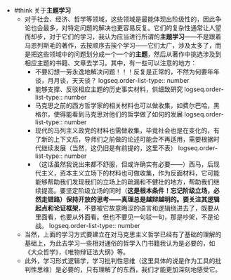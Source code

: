 - #think 关于**主题学习**
	- 对于社会、经济、哲学等领域，这些领域是最能体现出阶级性的，因此争论也会最多，对特定问题的解决也更容易反复。它们的复杂性通常让人望而却步，对于它们的学习，我认为应当进行所谓的**主题学习**——不是跟着马恩列斯毛的著作，去按顺序去挨个学习——它们太广，涉及太多了，而是把这些领域中的问题划分成一个一个的**主题**，然后从著作中挑选涉及到相应主题的书籍、文章去学习。其中，有一些可以注意的地方：
		- 不要幻想一劳永逸地解决问题！！！反复是正常的，不然为何要年年谈，月月谈，天天谈？
		  logseq.order-list-type:: number
		- 能够支撑、反驳相应主题的历史事实材料，供细致研究
		  logseq.order-list-type:: number
		- 马克思之前的西方哲学家的相关材料也可以做收集，如费尔巴哈，黑格尔，使得能看到马克思对他们的哲学做了如何的发展
		  logseq.order-list-type:: number
		- 现代的马列主义政党的材料也需做收集，毕竟社会也是在变化的，有了新的上下文后，导师们之前做的论述可能会不再适用，需要根据时代继续发展（当然，这仍旧是有前提的，这里不表）
		  logseq.order-list-type:: number
		- （这话虽然我说出来都不舒服，但或许确实有必要——）西马，后现代主义，资本主义立场下的材料也可做收集，作为反面材料，它可能能够帮助我们发现我们的立场上的疏漏和不健壮的地方，帮助我们继续提高。要坚定阶级立场的同时（**这是根本条件！**忘记阶级立场，必然走错路）保持开放的思考——真理总是越辩越明的。要**关注其逻辑起点和论证框架**，不要被它故意晦涩的语言和逻辑绕进去了，既要从里面看，也要从外面看。但也不要见一句驳一句，那是吵架，不是论战。
		  logseq.order-list-type:: number
	- 当然，上面的学习方式要建立在对马克思主义哲学已经有了基础的理解的基础上，为此去学习一些相对通俗的哲学入门书籍我认为是必要的，如《大众哲学》，《唯物辩证法大纲》等。
	- 此外，学习形式逻辑学，学习批判性思维（这里具体的说是作为工具的批判性思维）是必要的，只有理解了的东西，我们才能更加深刻地感受它。
